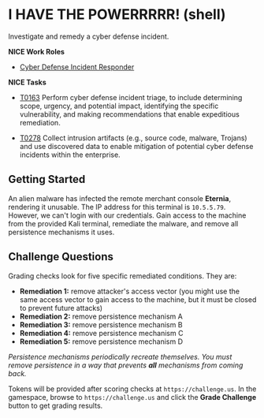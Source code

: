 # I HAVE THE POWERRRRR! (shell)

Investigate and remedy a cyber defense incident.

**NICE Work Roles**

- [Cyber Defense Incident Responder](https://niccs.cisa.gov/workforce-development/nice-framework/work-roles/cyber-defense-incident-responder)

**NICE Tasks**

- [T0163](https://niccs.cisa.gov/workforce-development/nice-framework/tasks/t0163) Perform cyber defense incident triage, to include determining scope, urgency, and potential impact, identifying the specific vulnerability, and making recommendations that enable expeditious remediation.

- [T0278](https://niccs.cisa.gov/workforce-development/nice-framework/tasks/t0278) Collect intrusion artifacts (e.g., source code, malware, Trojans) and use discovered data to enable mitigation of potential cyber defense incidents within the enterprise.


## Getting Started

An alien malware has infected the remote merchant console **Eternia**, rendering it unusable.  The IP address for this terminal is `10.5.5.79`. However, we can't login with our credentials.  Gain access to the machine from the provided Kali terminal, remediate the malware, and remove all persistence mechanisms it uses.


## Challenge Questions

Grading checks look for five specific remediated conditions. They are:

- **Remediation 1:** remove attacker's access vector (you might use the same access vector to gain access to the machine, but it must be closed to prevent future attacks)
- **Remediation 2:** remove persistence mechanism A
- **Remediation 3:** remove persistence mechanism B
- **Remediation 4:** remove persistence mechanism C
- **Remediation 5:** remove persistence mechanism D

_Persistence mechanisms periodically recreate themselves. You must remove persistence in a way that prevents **all** mechanisms from coming back._

Tokens will be provided after scoring checks at `https://challenge.us`.  In the gamespace, browse to `https://challenge.us` and click the **Grade Challenge** button to get grading results.

